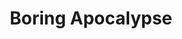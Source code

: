 ---
layout: experiment
permalink: /boring_apocalypse/
title: "Boring Apocalypse"
created: "2024"
root: "/assets/03_experiments/boring_apocalypse/"
bg-video: >
  <iframe src="https://www.youtube.com/embed/8ny8dxcPFag?hd=1&rel=0&modestbranding=1&controls=0&loop=1&playlist=8ny8dxcPFag" width="640" height="360" frameborder="0" webkitallowfullscreen mozallowfullscreen allowfullscreen></iframe>

description: >
  Boring Apocalypse is short film based on The <i>Intellectual Reports</i>, a short story manga created by Ebisu Yoshikazu in 1981.<br><br>
  It was created and shot over a period of two weeks as proof of concept for developed a short film in Unreal Engine with the Optirack Motion Capture system. It was captured and developed at Onassis ONX Studio.

role:
  - Creator

credits:
  - Peter Burr ~ Producer + Coder
  - Tim Platt ~ Performer

documentation: >
    - <iframe src="https://www.youtube.com/embed/8ny8dxcPFag?hd=1&rel=0&modestbranding=1" width="640" height="560" frameborder="0" webkitallowfullscreen mozallowfullscreen allowfullscreen></iframe>
---